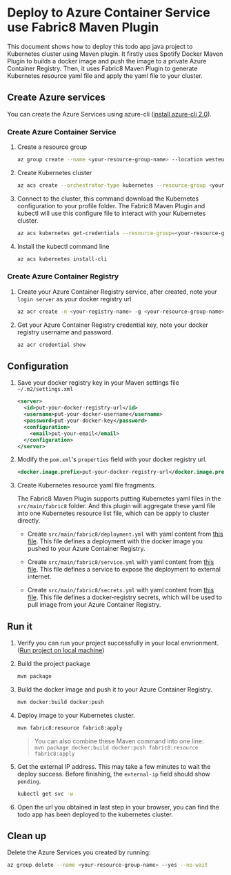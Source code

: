 # Deploy to Azure Container Service use Fabric8 Maven Plugin

This document shows how to deploy this todo app java project to Kubernetes cluster using Maven plugin.
It firstly uses Spotify Docker Maven Plugin to builds a docker image and push the image to a private Azure Container Registry.
Then, it uses Fabric8 Maven Plugin to generate Kubernetes resource yaml file and apply the yaml file to your cluster.

## Create Azure services

You can create the Azure Services using azure-cli ([install azure-cli 2.0](https://docs.microsoft.com/en-us/cli/azure/install-azure-cli?view=azure-cli-latest)).

### Create Azure Container Service

1. Create a resource group

    ```bash
    az group create --name <your-resource-group-name> --location westeurope
    ```

1. Create Kubernetes cluster

    ```bash
    az acs create --orchestrator-type kubernetes --resource-group <your-resource-group-name> --name <your-kubernetes-cluster-name> --generate-ssh-keys
    ```

1. Connect to the cluster, this command download the Kubernetes configuration to your profile folder. The Fabric8 Maven Plugin and kubectl will use this configure file to interact with your Kubernetes cluster.

    ```bash
    az acs kubernetes get-credentials --resource-group=<your-resource-group-name> --name=<your-kubernetes-cluster-name>
    ```

1. Install the kubectl command line

    ```bash
    az acs kubernetes install-cli
    ```

### Create Azure Container Registry

1. Create your Azure Container Registry service, after created, note your `login server` as your docker registry url

   ```bash
   az acr create -n <your-registry-name> -g <your-resource-group-name>
   ```

1. Get your Azure Container Registry credential key, note your docker registry username and password.

    ```bash
    az acr credential show
    ```

## Configuration

1. Save your docker registry key in your Maven settings file `~/.m2/settings.xml`

    ```xml
    <server>
      <id>put-your-docker-registry-url</id>
      <username>put-your-docker-username</username>
      <password>put-your-docker-key</password>
      <configuration>
        <email>put-your-email</email>
      </configuration>
    </server>
    ```

1. Modify the `pom.xml`'s `properties` field with your docker registry url.

    ```xml
    <docker.image.prefix>put-your-docker-registry-url</docker.image.prefix>
    ```

1. Create Kubernetes resource yaml file fragments. 

    The Fabric8 Maven Plugin supports putting Kubernetes yaml files in the `src/main/fabric8` folder. And this plugin will aggregate these yaml file into one Kubernetes resource list file, which can be apply to cluster directly.

    * Create `src/main/fabric8/deployment.yml` with yaml content from [this file](../resource/fabric8/deployment.yml). This file defines a deployment with the docker image you pushed to your Azure Container Registry.

    * Create `src/main/fabric8/service.yml` with yaml content from [this file](../resource/fabric8/service.yml). This file defines a service to expose the deployment to external internet.

    * Create `src/main/fabric8/secrets.yml` with yaml content from [this file](../resource/fabric8/secrets.yml). This file defines a docker-registry secrets, which will be used to pull image from your Azure Container Registry.


## Run it
1. Verify you can run your project successfully in your local envrionment. ([Run project on local machine](../../README.md))

1. Build the project package

    ```bash
    mvn package
    ```

1. Build the docker image and push it to your Azure Container Registry.

    ```bash
    mvn docker:build docker:push
    ```

1. Deploy image to your Kubernetes cluster.

    ```bash
    mvn fabric8:resource fabric8:apply
    ```

    > You can also combine these Maven command into one line:  
    > `mvn package docker:build docker:push fabric8:resource fabric8:apply`

1. Get the external IP address. This may take a few minutes to wait the deploy success. Before finishing, the `external-ip` field should show `pending`.

    ```bash
    kubectl get svc -w
    ```

1. Open the url you obtained in last step in your browser, you can find the todo app has been deployed to the kubernetes cluster. 

## Clean up

Delete the Azure Services you created by running:

```bash
az group delete --name <your-resource-group-name> --yes --no-wait
```
